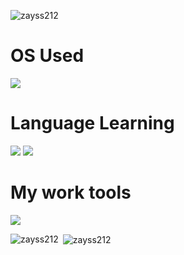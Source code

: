 <p align="left"> <img src="https://komarev.com/ghpvc/?username=zayss212&color=12114c" alt="zayss212" /> </p>

# OS Used
<img src="https://img.shields.io/badge/Windows-0078D6?style=for-the-badge&logo=windows&logoColor=white">

# Language Learning
<img src="https://img.shields.io/badge/Lua-2C2D72?style=for-the-badge&logo=lua&logoColor=white"> 
<img src="https://skillicons.dev/icons?i=aws,gcp,azure,react,vue,flutter&perline=3?style=for-the-badge&logo=JavaScript&logoColor=white">

# My work tools
<img src="https://img.shields.io/badge/Visual_Studio_Code-0078D4?style=for-the-badge&logo=visual%20studio%20code&logoColor=white">

<p><img align="left" src="https://github-readme-stats.vercel.app/api/top-langs?username=zayss212&show_icons=true&locale=en&layout=compact&theme=radical" alt="zayss212" /></p>

<p>&nbsp;<img align="center" src="https://github-readme-stats.vercel.app/api?username=zayss212&show_icons=true&theme=radical" alt="zayss212" /></p>
